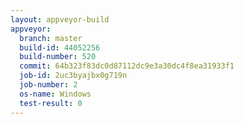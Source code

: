 ```yaml
---
layout: appveyor-build
appveyor:
  branch: master
  build-id: 44052256
  build-number: 520
  commit: 64b323f83dc0d87112dc9e3a30dc4f8ea31933f1
  job-id: 2uc3byajbx0g719n
  job-number: 2
  os-name: Windows
  test-result: 0
---
```

